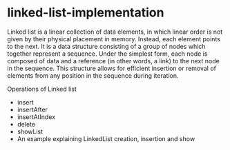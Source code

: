 # linked-list-implementation
Linked list is a linear collection of data elements, in which linear order is not given by their physical placement in memory. Instead, each element points to the next. 
It is a data structure consisting of a group of nodes which together represent a sequence. 
Under the simplest form, each node is composed of data and a reference (in other words, a link) to the next node in the sequence. 
This structure allows for efficient insertion or removal of elements from any position in the sequence during iteration. 

Operations of Linked list   
  - insert   
  - insertAfter  
  - insertAtIndex   
  - delete   
  - showList 
  - An example explaining LinkedList creation, insertion and show

